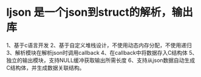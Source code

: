 # ljson 是一个json到struct的解析，输出库
1、基于c语言开发
2、基于自定义堆栈设计，不使用动态内存分配，不使用递归
3、解析模块在解析json时调用callback
4、在callback中将数据存入C结构体
5、独立的输出模块，支持NULL缓冲获取输出所需长度
6、支持从json数据自动生成C结构体，并生成数据关联结构。